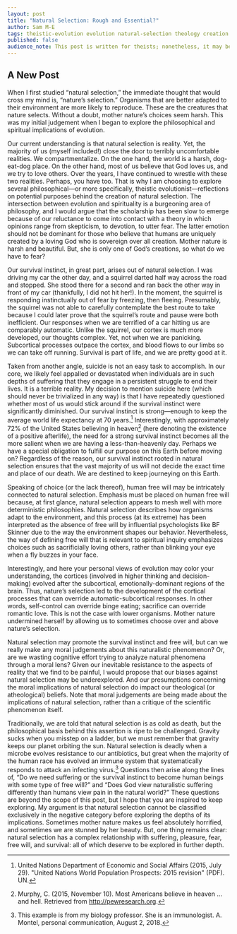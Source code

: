```yaml
---
layout: post
title: "Natural Selection: Rough and Essential?"
author: Sam M-E
tags: theistic-evolution evolution natural-selection theology creation 
published: false
audience_note: This post is written for theists; nonetheless, it may be helpful for anyone who has wrestled with evolution and spirituality. 
---
```

## A New Post

When I first studied “natural selection,” the immediate thought that would cross my mind is, “nature’s selection.” Organisms that are better adapted to their environment are more likely to reproduce. These are the creatures that nature selects. Without a doubt, mother nature’s choices seem harsh. This was my initial judgement when I began to explore the philosophical and spiritual implications of evolution. 

Our current understanding is that natural selection is reality. Yet, the majority of us (myself included!) close the door to terribly uncomfortable realities. We compartmentalize. On the one hand, the world is a harsh, dog-eat-dog place. On the other hand, most of us believe that God loves us, and we try to love others. Over the years, I have continued to wrestle with these two realities. Perhaps, you have too. That is why I am choosing to explore several philosophical—or more specifically, theistic evolutionist—reflections on potential purposes behind the creation of natural selection. The intersection between evolution and spirituality is a burgeoning area of philosophy, and I would argue that the scholarship has been slow to emerge because of our reluctance to come into contact with a theory in which opinions range from skepticism, to devotion, to utter fear. The latter emotion should not be dominant for those who believe that humans are uniquely created by a loving God who is sovereign over all creation. Mother nature is harsh and beautiful. But, she is only one of God’s creations, so what do we have to fear?

Our survival instinct, in great part, arises out of natural selection. I was driving my car the other day, and a squirrel darted half way across the road and stopped. She stood there for a second and ran back the other way in front of my car (thankfully, I did not hit her!). In the moment, the squirrel is responding instinctually out of fear by freezing, then fleeing. Presumably, the squirrel was not able to carefully contemplate the best route to take because I could later prove that the squirrel’s route and pause were both inefficient. Our responses when we are terrified of a car hitting us are comparably automatic. Unlike the squirrel, our cortex is much more developed, our thoughts complex. Yet, not when we are panicking. Subcortical processes outpace the cortex, and blood flows to our limbs so we can take off running. Survival is part of life, and we are pretty good at it. 

Taken from another angle, suicide is not an easy task to accomplish. In our core, we likely feel appalled or devastated when individuals are in such depths of suffering that they engage in a persistent struggle to end their lives. It is a terrible reality. My decision to mention suicide here (which should never be trivialized in any way) is that I have repeatedly questioned whether most of us would stick around if the survival instinct were significantly diminished. Our survival instinct is strong—enough to keep the average world life expectancy at 70 years.[^1] Interestingly, with approximately 72% of the United States believing in heaven[^2] (here denoting the existence of a positive afterlife), the need for a strong survival instinct becomes all the more salient when we are having a less-than-heavenly day. Perhaps we have a special obligation to fulfill our purpose on this Earth before moving on? Regardless of the reason, our survival instinct rooted in natural selection ensures that the vast majority of us will not decide the exact time and place of our death. We are destined to keep journeying on this Earth.

Speaking of choice (or the lack thereof), human free will may be intricately connected to natural selection. Emphasis must be placed on human free will because, at first glance, natural selection appears to mesh well with more deterministic philosophies. Natural selection describes how organisms adapt to the environment, and this process (at its extreme) has been interpreted as the absence of free will by influential psychologists like BF Skinner due to the way the environment shapes our behavior. Nevertheless, the way of defining free will that is relevant to spiritual inquiry emphasizes choices such as sacrificially loving others, rather than blinking your eye when a fly buzzes in your face.

Interestingly, and here your personal views of evolution may color your understanding, the cortices (involved in higher thinking and decision-making) evolved after the subcortical, emotionally-dominant regions of the brain. Thus, nature’s selection led to the development of the cortical processes that can override automatic-subcortical responses. In other words, self-control can override binge eating; sacrifice can override romantic love. This is not the case with lower organisms. Mother nature undermined herself by allowing us to sometimes choose over and above nature’s selection. 

Natural selection may promote the survival instinct and free will, but can we really make any moral judgements about this naturalistic phenomenon? Or, are we wasting cognitive effort trying to analyze natural phenomena through a moral lens? Given our inevitable resistance to the aspects of reality that we find to be painful, I would propose that our biases against natural selection may be underexplored. And our presumptions concerning the moral implications of natural selection do impact our theological (or atheological) beliefs. Note that moral judgements are being made about the implications of natural selection, rather than a critique of the scientific phenomenon itself.

Traditionally, we are told that natural selection is as cold as death, but the philosophical basis behind this assertion is ripe to be challenged. Gravity sucks when you misstep on a ladder, but we must remember that gravity keeps our planet orbiting the sun. Natural selection is deadly when a microbe evolves resistance to our antibiotics, but great when the majority of the human race has evolved an immune system that systematically responds to attack an infecting virus.[^3] Questions then arise along the lines of, “Do we need suffering or the survival instinct to become human beings with some type of free will?” and “Does God view naturalistic suffering differently than humans view pain in the natural world?” These questions are beyond the scope of this post, but I hope that you are inspired to keep exploring. My argument is that natural selection cannot be classified exclusively in the negative category before exploring the depths of its implications. Sometimes mother nature makes us feel absolutely horrified, and sometimes we are stunned by her beauty. But, one thing remains clear: natural selection has a complex relationship with suffering, pleasure, fear, free will, and survival: all of which deserve to be explored in further depth.  



[^1]:
	United Nations Department of Economic and Social Affairs (2015, July 29). "United Nations World Population Prospects: 2015 revision" (PDF). UN.

[^2]:
	Murphy, C. (2015, November 10). Most Americans believe in heaven … and hell. Retrieved from http://pewresearch.org. 

[^3]:
	This example is from my biology professor. She is an immunologist. A. Montel, personal communication, August 2, 2018.
